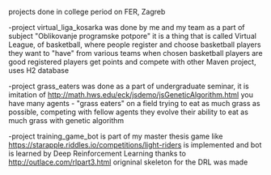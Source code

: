 projects done in college period on FER, Zagreb

-project virtual_liga_kosarka was done by me and my team as a part of subject "Oblikovanje programske potpore"
	it is a thing that is called Virtual League, of basketball, where people register and choose basketball players they want to "have" from various teams
	when chosen basketball players are good registered players get points and compete with other
	Maven project, uses H2 database

-project grass_eaters was done as a part of undergraduate seminar, it is imitation of http://math.hws.edu/eck/jsdemo/jsGeneticAlgorithm.html 
	you have many agents - "grass eaters" on a field trying to eat as much grass as possible, competing with fellow agents
	they evolve their ability to eat as much grass with genetic algorithm
	
-project training_game_bot is part of my master thesis
	game like https://starapple.riddles.io/competitions/light-riders is implemented and bot is learned by Deep Reinforcement Learning
	thanks to http://outlace.com/rlpart3.html origninal skeleton for the DRL was made